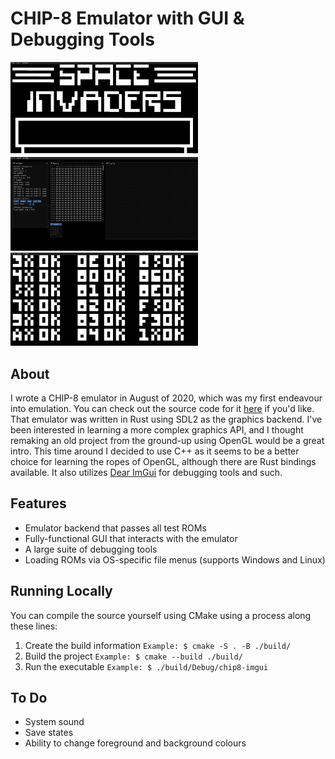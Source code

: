 # CHIP-8 Emulator with GUI & Debugging Tools

<div>
    <img src="./assets/invaders.png" width="300">
    <img src="./assets/debug.png" width="300">
    <img src="./assets/test.png" width="300">
</div>

## About
I wrote a CHIP-8 emulator in August of 2020, which was my first endeavour into emulation.
You can check out the source code for it [here](https://github.com/mdibble/chip8-emu) if you'd like.
That emulator was written in Rust using SDL2 as the graphics backend.
I've been interested in learning a more complex graphics API, and I thought remaking an old project from the ground-up using OpenGL would be a great intro. 
This time around I decided to use C++ as it seems to be a better choice for learning the ropes of OpenGL, although there are Rust bindings available.
It also utilizes [Dear ImGui](https://github.com/ocornut/imgui) for debugging tools and such.

## Features
* Emulator backend that passes all test ROMs
* Fully-functional GUI that interacts with the emulator
* A large suite of debugging tools
* Loading ROMs via OS-specific file menus (supports Windows and Linux)

## Running Locally
You can compile the source yourself using CMake using a process along these lines:
1. Create the build information `Example: $ cmake -S . -B ./build/`
2. Build the project `Example: $ cmake --build ./build/`
3. Run the executable `Example: $ ./build/Debug/chip8-imgui`

## To Do
* System sound
* Save states
* Ability to change foreground and background colours
